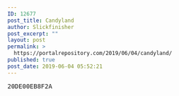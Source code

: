 ```yaml
---
ID: 12677
post_title: Candyland
author: Slickfinisher
post_excerpt: ""
layout: post
permalink: >
  https://portalrepository.com/2019/06/04/candyland/
published: true
post_date: 2019-06-04 05:52:21
---
```

<pre>20DE00EB8F2A</pre>